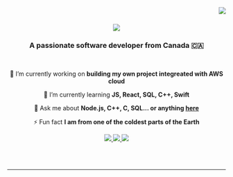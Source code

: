 <img align="right" src="https://visitor-badge.laobi.icu/badge?page_id=<SJLEE411>.<SJLEE411>" />

<h1 align="center">
    <img src="https://readme-typing-svg.herokuapp.com/?font=Righteous&size=35&center=true&vCenter=true&width=500&height=70&duration=4000&lines=Hi+There!+👋;+I'm+Sangjune+Lee!;" />
</h1>

<h3 align="center">A passionate software developer from Canada 🇨🇦</h3>

<br/>

<div align="center">
 
 🔭 I’m currently working on **building my own project integreated with AWS cloud**
 
 🌱 I’m currently learning **JS, React, SQL, C++, Swift**

 💬 Ask me about **Node.js, C++, C, SQL... or anything [here](https://github.com/SJLEE411/SJLEE411/issues)**

 ⚡ Fun fact **I am from one of the coldest parts of the Earth**
 
 </div>
 
<div align="center"> 
  <a href="mailto:csjune411@gmail.com">
    <img src="https://img.shields.io/badge/Gmail-333333?style=for-the-badge&logo=gmail&logoColor=red" />
  </a>
  <a href="https://linkedin.com/in/csjune411" target="_blank">
    <img src="https://img.shields.io/badge/LinkedIn-0077B5?style=for-the-badge&logo=linkedin&logoColor=white" target="_blank" />
  </a>
  <a href="https://SJLEE411.github.io" target="_blank">
     <img src="https://img.shields.io/badge/Portfolio-FF5722?style=for-the-badge&logo=todoist&logoColor=white" target="_blank" /> <!-- sqlite, safari, google-chrome are other good icon options
</div>

 <hr/>
 
<h2 align="center">⚒️ Languages-Frameworks-Tools ⚒️</h2>
<br/>
<div align="center">
    <img src="https://skillicons.dev/icons?i=nodejs,github,python,javascript,c,java" /><br>
    <img src="https://skillicons.dev/icons?i=react,r,bootstrap,mysql,html,css,vscode,git" />
</div>

<br/>
<hr/>

<div align="center">
  <h2>🐍 My Contributions 🐍</h2>
  <br>
  <img alt="snake eating my contributions" src="https://raw.githubusercontent.com/SJLEE411/SJLEE411/output/github-contribution-grid-snake.svg" />
  
  <br/><br/><br/>
</div>

<hr/>

<h2 align="center">⚡ Stats ⚡</h2>
<br>
<div align=center>
  <img width=390 src="https://streak-stats.demolab.com/?user=SJLEE411&count_private=true&theme=react&border_radius=10" alt="streak stats"/>
<!--   <img width=390 src="https://github-readme-stats-SJLEE411.vercel.app/api?username=SJLEE411&count_private=true&show_icons=true&theme=react&rank_icon=github&border_radius=10" alt="readme stats" />
  <br/>
  <img width=325 align="center" src="https://github-readme-stats-SJLEE411.vercel.app/api/top-langs/?username=SJLEE411&hide=HTML&langs_count=8&layout=compact&theme=react&border_radius=10&size_weight=0.5&count_weight=0.5&exclude_repo=github-readme-stats" alt="top langs" /> -->
</div>

<br/><br/>
<hr/>
<br/>

